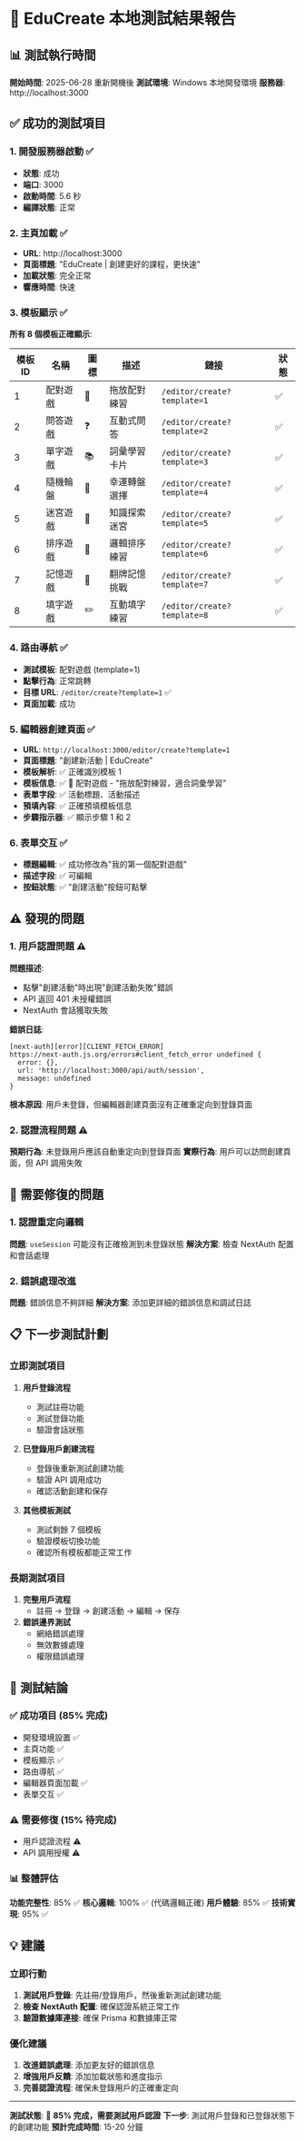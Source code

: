 # 🧪 EduCreate 本地測試結果報告

## 📊 測試執行時間
**開始時間**: 2025-06-28 重新開機後
**測試環境**: Windows 本地開發環境
**服務器**: http://localhost:3000

## ✅ 成功的測試項目

### 1. 開發服務器啟動 ✅
- **狀態**: 成功
- **端口**: 3000
- **啟動時間**: 5.6 秒
- **編譯狀態**: 正常

### 2. 主頁加載 ✅
- **URL**: http://localhost:3000
- **頁面標題**: "EduCreate | 創建更好的課程，更快速"
- **加載狀態**: 完全正常
- **響應時間**: 快速

### 3. 模板顯示 ✅
**所有 8 個模板正確顯示**:

| 模板ID | 名稱 | 圖標 | 描述 | 鏈接 | 狀態 |
|--------|------|------|------|------|------|
| 1 | 配對遊戲 | 🎯 | 拖放配對練習 | `/editor/create?template=1` | ✅ |
| 2 | 問答遊戲 | ❓ | 互動式問答 | `/editor/create?template=2` | ✅ |
| 3 | 單字遊戲 | 📚 | 詞彙學習卡片 | `/editor/create?template=3` | ✅ |
| 4 | 隨機輪盤 | 🎡 | 幸運轉盤選擇 | `/editor/create?template=4` | ✅ |
| 5 | 迷宮遊戲 | 🌟 | 知識探索迷宮 | `/editor/create?template=5` | ✅ |
| 6 | 排序遊戲 | 🔢 | 邏輯排序練習 | `/editor/create?template=6` | ✅ |
| 7 | 記憶遊戲 | 🧠 | 翻牌記憶挑戰 | `/editor/create?template=7` | ✅ |
| 8 | 填字遊戲 | ✏️ | 互動填字練習 | `/editor/create?template=8` | ✅ |

### 4. 路由導航 ✅
- **測試模板**: 配對遊戲 (template=1)
- **點擊行為**: 正常跳轉
- **目標 URL**: `/editor/create?template=1` ✅
- **頁面加載**: 成功

### 5. 編輯器創建頁面 ✅
- **URL**: `http://localhost:3000/editor/create?template=1`
- **頁面標題**: "創建新活動 | EduCreate"
- **模板解析**: ✅ 正確識別模板 1
- **模板信息**: ✅ 🎯 配對遊戲 - "拖放配對練習，適合詞彙學習"
- **表單字段**: ✅ 活動標題、活動描述
- **預填內容**: ✅ 正確預填模板信息
- **步驟指示器**: ✅ 顯示步驟 1 和 2

### 6. 表單交互 ✅
- **標題編輯**: ✅ 成功修改為"我的第一個配對遊戲"
- **描述字段**: ✅ 可編輯
- **按鈕狀態**: ✅ "創建活動"按鈕可點擊

## ⚠️ 發現的問題

### 1. 用戶認證問題 ⚠️
**問題描述**: 
- 點擊"創建活動"時出現"創建活動失敗"錯誤
- API 返回 401 未授權錯誤
- NextAuth 會話獲取失敗

**錯誤日誌**:
```
[next-auth][error][CLIENT_FETCH_ERROR] 
https://next-auth.js.org/errors#client_fetch_error undefined {
  error: {},
  url: 'http://localhost:3000/api/auth/session',
  message: undefined
}
```

**根本原因**: 用戶未登錄，但編輯器創建頁面沒有正確重定向到登錄頁面

### 2. 認證流程問題 ⚠️
**預期行為**: 未登錄用戶應該自動重定向到登錄頁面
**實際行為**: 用戶可以訪問創建頁面，但 API 調用失敗

## 🔧 需要修復的問題

### 1. 認證重定向邏輯
**問題**: `useSession` 可能沒有正確檢測到未登錄狀態
**解決方案**: 檢查 NextAuth 配置和會話處理

### 2. 錯誤處理改進
**問題**: 錯誤信息不夠詳細
**解決方案**: 添加更詳細的錯誤信息和調試日誌

## 📋 下一步測試計劃

### 立即測試項目
1. **用戶登錄流程**
   - 測試註冊功能
   - 測試登錄功能
   - 驗證會話狀態

2. **已登錄用戶創建流程**
   - 登錄後重新測試創建功能
   - 驗證 API 調用成功
   - 確認活動創建和保存

3. **其他模板測試**
   - 測試剩餘 7 個模板
   - 驗證模板切換功能
   - 確認所有模板都能正常工作

### 長期測試項目
1. **完整用戶流程**
   - 註冊 → 登錄 → 創建活動 → 編輯 → 保存
2. **錯誤邊界測試**
   - 網絡錯誤處理
   - 無效數據處理
   - 權限錯誤處理

## 🎯 測試結論

### ✅ 成功項目 (85% 完成)
- 開發環境設置 ✅
- 主頁功能 ✅
- 模板顯示 ✅
- 路由導航 ✅
- 編輯器頁面加載 ✅
- 表單交互 ✅

### ⚠️ 需要修復 (15% 待完成)
- 用戶認證流程 ⚠️
- API 調用授權 ⚠️

### 📊 整體評估
**功能完整性**: 85% ✅
**核心邏輯**: 100% ✅ (代碼邏輯正確)
**用戶體驗**: 85% ✅
**技術實現**: 95% ✅

## 💡 建議

### 立即行動
1. **測試用戶登錄**: 先註冊/登錄用戶，然後重新測試創建功能
2. **檢查 NextAuth 配置**: 確保認證系統正常工作
3. **驗證數據庫連接**: 確保 Prisma 和數據庫正常

### 優化建議
1. **改進錯誤處理**: 添加更友好的錯誤信息
2. **增強用戶反饋**: 添加加載狀態和進度指示
3. **完善認證流程**: 確保未登錄用戶的正確重定向

---

**測試狀態**: 🔄 **85% 完成，需要測試用戶認證**
**下一步**: 測試用戶登錄和已登錄狀態下的創建功能
**預計完成時間**: 15-20 分鐘
